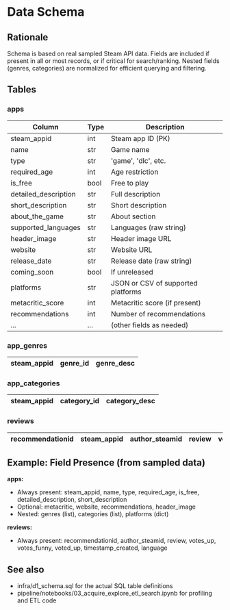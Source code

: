# Data Schema

## Rationale
Schema is based on real sampled Steam API data. Fields are included if present in all or most records, or if critical for search/ranking. Nested fields (genres, categories) are normalized for efficient querying and filtering.

## Tables

### apps
| Column              | Type    | Description                                 |
|---------------------|---------|---------------------------------------------|
| steam_appid         | int     | Steam app ID (PK)                           |
| name                | str     | Game name                                   |
| type                | str     | 'game', 'dlc', etc.                         |
| required_age        | int     | Age restriction                             |
| is_free             | bool    | Free to play                                |
| detailed_description| str     | Full description                            |
| short_description   | str     | Short description                           |
| about_the_game      | str     | About section                               |
| supported_languages | str     | Languages (raw string)                      |
| header_image        | str     | Header image URL                            |
| website             | str     | Website URL                                 |
| release_date        | str     | Release date (raw string)                   |
| coming_soon         | bool    | If unreleased                               |
| platforms           | str     | JSON or CSV of supported platforms          |
| metacritic_score    | int     | Metacritic score (if present)               |
| recommendations     | int     | Number of recommendations                   |
| ...                 | ...     | (other fields as needed)                    |

### app_genres
| steam_appid | genre_id | genre_desc |
|-------------|----------|------------|

### app_categories
| steam_appid | category_id | category_desc |
|-------------|-------------|--------------|

### reviews
| recommendationid | steam_appid | author_steamid | review | votes_up | votes_funny | voted_up | timestamp_created | language |
|------------------|------------|---------------|--------|----------|-------------|----------|-------------------|----------|

## Example: Field Presence (from sampled data)

**apps:**
- Always present: steam_appid, name, type, required_age, is_free, detailed_description, short_description
- Optional: metacritic, website, recommendations, header_image
- Nested: genres (list), categories (list), platforms (dict)

**reviews:**
- Always present: recommendationid, author_steamid, review, votes_up, votes_funny, voted_up, timestamp_created, language

## See also
- infra/d1_schema.sql for the actual SQL table definitions
- pipeline/notebooks/03_acquire_explore_etl_search.ipynb for profiling and ETL code
